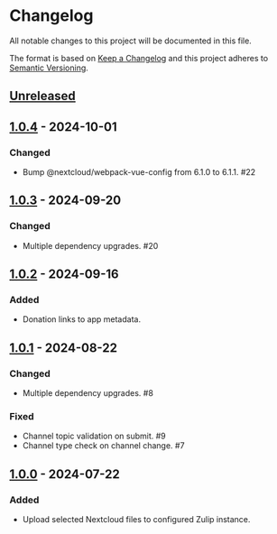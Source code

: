 # Changelog

All notable changes to this project will be documented in this file.

The format is based on [Keep a Changelog](http://keepachangelog.com/)
and this project adheres to [Semantic Versioning](http://semver.org/).

## [Unreleased]

## [1.0.4] - 2024-10-01

### Changed

- Bump @nextcloud/webpack-vue-config from 6.1.0 to 6.1.1. #22

## [1.0.3] - 2024-09-20

### Changed

- Multiple dependency upgrades. #20

## [1.0.2] - 2024-09-16

### Added

- Donation links to app metadata.

## [1.0.1] - 2024-08-22

### Changed

- Multiple dependency upgrades. #8

### Fixed

- Channel topic validation on submit. #9
- Channel type check on channel change. #7

## [1.0.0] - 2024-07-22

### Added

- Upload selected Nextcloud files to configured Zulip instance.

[Unreleased]: https://github.com/nextcloud/integration_zulip/compare/v1.0.4...HEAD
[1.0.4]: https://github.com/nextcloud/integration_zulip/releases/tag/v1.0.4
[1.0.3]: https://github.com/nextcloud/integration_zulip/releases/tag/v1.0.3
[1.0.2]: https://github.com/nextcloud/integration_zulip/releases/tag/v1.0.2
[1.0.1]: https://github.com/nextcloud/integration_zulip/releases/tag/v1.0.1
[1.0.0]: https://github.com/nextcloud/integration_zulip/releases/tag/v1.0.0
